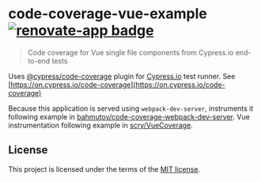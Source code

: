# code-coverage-vue-example [![renovate-app badge][renovate-badge]][renovate-app]
> Code coverage for Vue single file components from Cypress.io end-to-end tests

Uses [@cypress/code-coverage](https://github.com/cypress-io/code-coverage) plugin for [Cypress.io](https://www.cypress.io) test runner. See [https://on.cypress.io/code-coverage](https://on.cypress.io/code-coverage)

Because this application is served using `webpack-dev-server`, instruments it following example in [bahmutov/code-coverage-webpack-dev-server](https://github.com/bahmutov/code-coverage-webpack-dev-server). Vue instrumentation following example in [scry/VueCoverage](https://github.com/scry/VueCoverage).

## License

This project is licensed under the terms of the [MIT license](/LICENSE.md).

[renovate-badge]: https://img.shields.io/badge/renovate-app-blue.svg
[renovate-app]: https://renovateapp.com/

